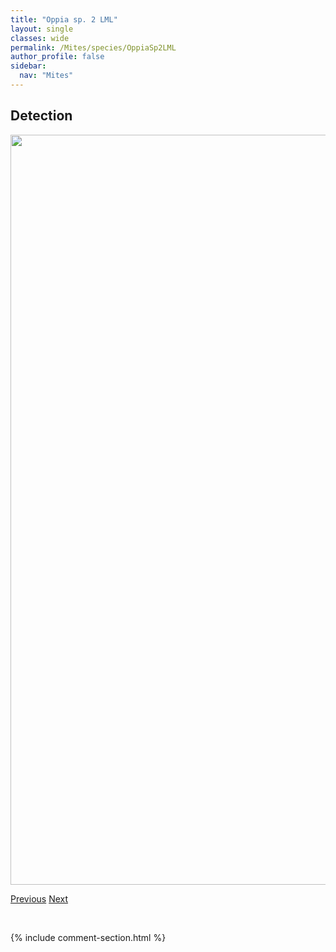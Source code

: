 ```yaml
---
title: "Oppia sp. 2 LML"
layout: single
classes: wide
permalink: /Mites/species/OppiaSp2LML
author_profile: false
sidebar:
  nav: "Mites"
---
```


<h2>Detection</h2>

<a href="https://drive.google.com/uc?export=view&id=1MZz-lWPCaYAcNOYkR_4Q9mIBHQtg2R0B">
<img src="https://drive.google.com/uc?export=view&id=1MZz-lWPCaYAcNOYkR_4Q9mIBHQtg2R0B" height = "1200" width = "800">
</a>


<a href="/DevelopmentWebsite/Mites/species/OppiaSp1DEW" class="pagination--pager" title="Oppia sp. 1 DEW">Previous</a> <a href="/DevelopmentWebsite/Mites/species/Oppiella" class="pagination--pager" title="Oppiella">Next</a>

<p>&nbsp;</p>

{% include comment-section.html %}
